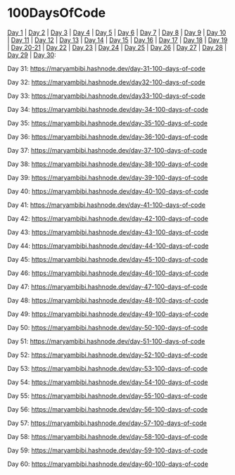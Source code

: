 # 100DaysOfCode
[Day 1](https://maryambibi.hashnode.dev/day-1-100-days-of-code) | [Day 2](https://maryambibi.hashnode.dev/day-2-100-days-of-code) | [Day 3](https://maryambibi.hashnode.dev/day-3-100-days-of-code) | [Day 4](https://maryambibi.hashnode.dev/day-4-100-days-of-code) | [Day 5](https://maryambibi.hashnode.dev/day-5-100-days-of-code) | [Day 6](https://maryambibi.hashnode.dev/day-6-100-days-of-code) | [Day 7](https://maryambibi.hashnode.dev/day-7-100-days-of-code) | [Day 8](https://maryambibi.hashnode.dev/day-8-100-days-of-code) | [Day 9](https://maryambibi.hashnode.dev/day-9-100-days-of-code) | [Day 10](https://maryambibi.hashnode.dev/day-10-100-days-of-code) | [Day 11](https://maryambibi.hashnode.dev/day-11-100-days-of-code) | [Day 12](https://maryambibi.hashnode.dev/day-12-100-days-of-code) | [Day 13](https://maryambibi.hashnode.dev/day-13100-days-of-code) | [Day 14](https://maryambibi.hashnode.dev/day-14-100-days-of-code) | [Day 15](https://maryambibi.hashnode.dev/day-15-100-days-of-code) | [Day 16](https://maryambibi.hashnode.dev/day-16-100-days-of-code) | [Day 17](https://maryambibi.hashnode.dev/day-17-100-days-of-code) | [Day 18](https://maryambibi.hashnode.dev/day-18-100-days-of-code) | [Day 19](https://maryambibi.hashnode.dev/day-19-100-days-of-code) | [Day 20-21](https://maryambibi.hashnode.dev/day-20-21-100-days-of-code) | [Day 22](https://maryambibi.hashnode.dev/day-22-100-days-of-code) | [Day 23](https://maryambibi.hashnode.dev/day-23-100-days-of-code) | [Day 24](https://maryambibi.hashnode.dev/day-24-100-days-of-code) | [Day 25](https://maryambibi.hashnode.dev/day-25-100-days-of-code) | [Day 26](https://maryambibi.hashnode.dev/day-26-100-days-of-code) | [Day 27](https://maryambibi.hashnode.dev/day-27-100-days-of-code) | [Day 28](https://maryambibi.hashnode.dev/day-28-100-days-of-code) | [Day 29](https://maryambibi.hashnode.dev/day-29-100-days-of-code) | [Day 30](https://maryambibi.hashnode.dev/day-30-100-days-of-code): 

Day 31: https://maryambibi.hashnode.dev/day-31-100-days-of-code

Day 32: https://maryambibi.hashnode.dev/day32-100-days-of-code

Day 33: https://maryambibi.hashnode.dev/day33-100-days-of-code

Day 34: https://maryambibi.hashnode.dev/day-34-100-days-of-code

Day 35: https://maryambibi.hashnode.dev/day-35-100-days-of-code

Day 36: https://maryambibi.hashnode.dev/day-36-100-days-of-code

Day 37: https://maryambibi.hashnode.dev/day-37-100-days-of-code

Day 38: https://maryambibi.hashnode.dev/day-38-100-days-of-code

Day 39: https://maryambibi.hashnode.dev/day-39-100-days-of-code

Day 40: https://maryambibi.hashnode.dev/day-40-100-days-of-code

Day 41: https://maryambibi.hashnode.dev/day-41-100-days-of-code

Day 42: https://maryambibi.hashnode.dev/day-42-100-days-of-code

Day 43: https://maryambibi.hashnode.dev/day-43-100-days-of-code

Day 44: https://maryambibi.hashnode.dev/day-44-100-days-of-code

Day 45: https://maryambibi.hashnode.dev/day-45-100-days-of-code

Day 46: https://maryambibi.hashnode.dev/day-46-100-days-of-code

Day 47: https://maryambibi.hashnode.dev/day-47-100-days-of-code

Day 48: https://maryambibi.hashnode.dev/day-48-100-days-of-code

Day 49: https://maryambibi.hashnode.dev/day-49-100-days-of-code

Day 50: https://maryambibi.hashnode.dev/day-50-100-days-of-code

Day 51: https://maryambibi.hashnode.dev/day-51-100-days-of-code

Day 52: https://maryambibi.hashnode.dev/day-52-100-days-of-code

Day 53: https://maryambibi.hashnode.dev/day-53-100-days-of-code

Day 54: https://maryambibi.hashnode.dev/day-54-100-days-of-code

Day 55: https://maryambibi.hashnode.dev/day-55-100-days-of-code

Day 56: https://maryambibi.hashnode.dev/day-56-100-days-of-code

Day 57: https://maryambibi.hashnode.dev/day-57-100-days-of-code

Day 58: https://maryambibi.hashnode.dev/day-58-100-days-of-code

Day 59: https://maryambibi.hashnode.dev/day-59-100-days-of-code

Day 60: https://maryambibi.hashnode.dev/day-60-100-days-of-code
